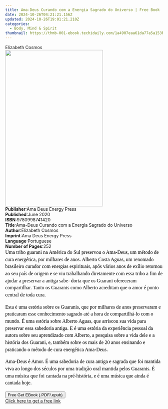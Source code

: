 ```yaml
---
title: Ama-Deus Curando com a Energia Sagrado do Universo | Free Book
date: 2024-10-26T04:21:21.156Z
updated: 2024-10-26T19:01:21.210Z
categories:
  - Body, Mind & Spirit
thumbnail: https://thmb-001-ebook.techidaily.com/1a4907eaa61da77a5a153b765b2bf69f988e7301b459aa097e4d7ce46b03e43e.jpg
---
```

<main id="book-container">
  <div class="flex flex-col">
    <div class="book-brief flex-1 py-6 px-4 sm:p-6 md:py-10 md:px-8">
      <!-- brief-->
      <div class="book-brief-main">Elizabeth Cosmos</div>
    </div>
    <div
      class="book-meta-info flex-1 grid gap-4 col-start-1 col-end-3 row-start-1 sm:mb-6 sm:grid-cols-4 lg:gap-6 lg:col-start-2 lg:row-end-6 lg:row-span-6 lg:mb-0"
    >
      <div
        class="book-meta-info-left place-content-center mt-4 p-4 text-sm leading-6 col-start-2 col-span-2 dark:text-slate-400"
      >
        <img
          class="w-full h-500 object-cover rounded-lg sm:h-255 sm:col-span-2 lg:col-span-full"
          src="https://img-001-ebook.techidaily.com/9ae98a74e3cff55a5e0ef6ec3943751f213b3a8e4db0512864e774cea49b74b9.jpg"
          alt=""
          width="312"
          height="500"
        />
      </div>
      <div
        class="book-meta-info-right mt-2 col-start-1 row-start-2 col-span-3 self-center"
      >
        <!-- meta data  -->
        <div class="flex flex-col px-4 md:px-8">
          <div class="flex-1">
            <strong>Publisher</strong>:<span class="px-2"
              >Ama Deus Energy Press</span
            >
          </div>
          <div class="flex-1">
            <strong>Published</strong>:<span class="px-2">June 2020</span>
          </div>
          <div class="flex-1">
            <strong>ISBN</strong>:<span class="px-2">9780998741420</span>
          </div>
          <div class="flex-1">
            <strong>Title</strong>:<span class="px-2"
              >Ama-Deus Curando com a Energia Sagrado do Universo</span
            >
          </div>
          <div class="flex-1">
            <strong>Author</strong>:<span class="px-2">Elizabeth Cosmos</span>
          </div>
          <div class="flex-1">
            <strong>Imprint</strong>:<span class="px-2"
              >Ama Deus Energy Press</span
            >
          </div>
          <div class="flex-1">
            <strong>Language</strong>:<span class="px-2">Portuguese</span>
          </div>
          <div class="flex-1">
            <strong>Number of Pages</strong>:<span class="px-2">252</span>
          </div>
        </div>
      </div>
    </div>
    <div class="book-description flex-1 py-6 px-4 sm:p-6 md:py-10 md:px-8">
      <div class="book-description-main">
        <div accordion-content="" id="description">
          <p
            style="
              margin: 0in 0in 12pt;
              font-size: medium;
              font-family: Cambria;
              caret-color: rgb(0, 0, 0);
              color: rgb(0, 0, 0);
              line-height: 17pt;
            "
          >
            Uma tribo guarani na América do Sul preservou o Ama-Deus, um método
            de cura energética, por milhares de anos. Alberto Costa Aguas, um
            renomado brasileiro curador com energias espirituais, após vários
            anos de exílio retornou ao seu país de origem e se viu trabalhando
            diretamente com essa tribo a fim de ajudar a preservar a antiga
            sabe- doria que os Guarani ofereceram compartilhar. Tanto os
            Guaranis como Alberto acreditam que o amor é ponto central de toda
            cura.
          </p>
          <p
            style="
              margin: 0in 0in 12pt;
              font-size: medium;
              font-family: Cambria;
              caret-color: rgb(0, 0, 0);
              color: rgb(0, 0, 0);
              line-height: 17pt;
            "
          >
            Esta é uma estória sobre os Guaranis, que por milhares de anos
            preservaram e praticaram esse conhecimento sagrado até a hora de
            compartilhá-lo com o mundo. É uma estória sobre Alberto Aguas, que
            arriscou sua vida para preservar essa sabedoria antiga. E é uma
            estória da experiência pessoal da autora sobre seu aprendizado com
            Alberto, a pesquisa sobre a vida dele e a história dos Guarani, e,
            também sobre os mais de 20 anos ensinando e praticando o método de
            cura energética Ama-Deus.
          </p>
          <p
            style="
              margin: 0in 0in 12pt;
              font-size: medium;
              font-family: Cambria;
              caret-color: rgb(0, 0, 0);
              color: rgb(0, 0, 0);
              line-height: 17pt;
            "
          >
            Ama-Deus é Amor. É uma sabedoria de cura antiga e sagrada que foi
            mantida viva ao longo dos séculos por uma tradição oral mantida
            pelos Guaranis. É uma música que foi cantada na pré-história, e é
            uma música que ainda é cantada hoje.
          </p>
        </div>
        <div class="accordion-fader"></div>
      </div>
    </div>
    <div class="book-excerpts flex-1 py-6 px-4 sm:p-6 md:py-10 md:px-8"></div>
    <div
      class="book-about-author flex-1 py-6 px-4 sm:p-6 md:py-10 md:px-8"
    ></div>
    <div class="book-free-get flex-1 py-6 px-4 sm:p-6 md:py-10 md:px-8">
      <button
        id="btn-free-get"
        class="bg-blue-500 hover:bg-blue-700 text-white font-bold py-2 px-4 rounded"
      >
        Free Get EBook (.PDF/.epub)
      </button>
      <div id="countdown-display" class="px-2 text-lg mt-2"></div>
      <a
        id="free-link"
        class="hidden bg-blue-500 hover:bg-blue-700 text-white font-bold py-2 px-4 rounded"
        href="https://www.ebooks.com/en-us/book/210053468/ama-deus-curando-com-a-energia-sagrado-do-universo/elizabeth-cosmos/"
        target="_blank"
        >Click here to get a free link</a
      >
    </div>
    <script>
      let countdownTime = 0;
      let countdownInterval = null;
      document
        .getElementById('btn-free-get')
        .addEventListener('click', startCountdown);
      function startCountdown() {
        countdownTime = new Date().getTime() + 60000 * 3;
        countdownInterval = setInterval(updateCountdown, 1000);
        document.getElementById('btn-free-get').disabled = true;
        document
          .getElementById('btn-free-get')
          .classList.add('bg-gray-500', 'cursor-not-allowed');
      }
      function updateCountdown() {
        let currentTime = new Date().getTime();
        let timeLeft = countdownTime - currentTime;
        let secondsLeft = Math.floor(timeLeft / 1000);
        document.getElementById('countdown-display').innerHTML =
          `Remaining time: ${secondsLeft} seconds.`;
        if (secondsLeft <= 0) {
          clearInterval(countdownInterval);
          document.getElementById('btn-free-get').classList.add('hidden');
          document.getElementById('free-link').classList.remove('hidden');
          document.getElementById('countdown-display').innerHTML = '';
        }
      }
    </script>
  </div>
</main>

<ins class="adsbygoogle"
      style="display:block"
      data-ad-client="ca-pub-7571918770474297"
      data-ad-slot="8358498916"
      data-ad-format="auto"
      data-full-width-responsive="true"></ins>
    